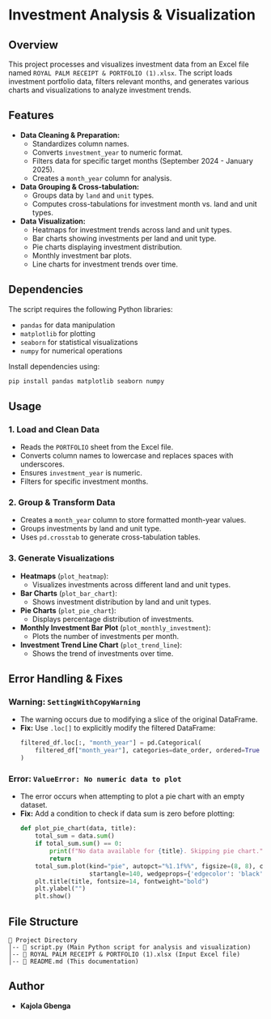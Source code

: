 # Investment Analysis & Visualization

## Overview
This project processes and visualizes investment data from an Excel file named `ROYAL PALM RECEIPT & PORTFOLIO (1).xlsx`. The script loads investment portfolio data, filters relevant months, and generates various charts and visualizations to analyze investment trends.

## Features
- **Data Cleaning & Preparation:**
  - Standardizes column names.
  - Converts `investment_year` to numeric format.
  - Filters data for specific target months (September 2024 - January 2025).
  - Creates a `month_year` column for analysis.
- **Data Grouping & Cross-tabulation:**
  - Groups data by `land` and `unit` types.
  - Computes cross-tabulations for investment month vs. land and unit types.
- **Data Visualization:**
  - Heatmaps for investment trends across land and unit types.
  - Bar charts showing investments per land and unit type.
  - Pie charts displaying investment distribution.
  - Monthly investment bar plots.
  - Line charts for investment trends over time.

## Dependencies
The script requires the following Python libraries:
- `pandas` for data manipulation
- `matplotlib` for plotting
- `seaborn` for statistical visualizations
- `numpy` for numerical operations

Install dependencies using:
```bash
pip install pandas matplotlib seaborn numpy
```

## Usage
### 1. Load and Clean Data
- Reads the `PORTFOLIO` sheet from the Excel file.
- Converts column names to lowercase and replaces spaces with underscores.
- Ensures `investment_year` is numeric.
- Filters for specific investment months.

### 2. Group & Transform Data
- Creates a `month_year` column to store formatted month-year values.
- Groups investments by land and unit type.
- Uses `pd.crosstab` to generate cross-tabulation tables.

### 3. Generate Visualizations
- **Heatmaps** (`plot_heatmap`):
  - Visualizes investments across different land and unit types.
- **Bar Charts** (`plot_bar_chart`):
  - Shows investment distribution by land and unit types.
- **Pie Charts** (`plot_pie_chart`):
  - Displays percentage distribution of investments.
- **Monthly Investment Bar Plot** (`plot_monthly_investment`):
  - Plots the number of investments per month.
- **Investment Trend Line Chart** (`plot_trend_line`):
  - Shows the trend of investments over time.

## Error Handling & Fixes
### Warning: `SettingWithCopyWarning`
- The warning occurs due to modifying a slice of the original DataFrame.
- **Fix:** Use `.loc[]` to explicitly modify the filtered DataFrame:
  ```python
  filtered_df.loc[:, "month_year"] = pd.Categorical(
      filtered_df["month_year"], categories=date_order, ordered=True
  )
  ```

### Error: `ValueError: No numeric data to plot`
- The error occurs when attempting to plot a pie chart with an empty dataset.
- **Fix:** Add a condition to check if data sum is zero before plotting:
  ```python
  def plot_pie_chart(data, title):
      total_sum = data.sum()
      if total_sum.sum() == 0:
          print(f"No data available for {title}. Skipping pie chart.")
          return
      total_sum.plot(kind="pie", autopct="%1.1f%%", figsize=(8, 8), colormap="Set3",
                     startangle=140, wedgeprops={'edgecolor': 'black'})
      plt.title(title, fontsize=14, fontweight="bold")
      plt.ylabel("")
      plt.show()
  ```

## File Structure
```
📂 Project Directory
│-- 📄 script.py (Main Python script for analysis and visualization)
│-- 📄 ROYAL PALM RECEIPT & PORTFOLIO (1).xlsx (Input Excel file)
│-- 📄 README.md (This documentation)
```

## Author
- **Kajola Gbenga**

